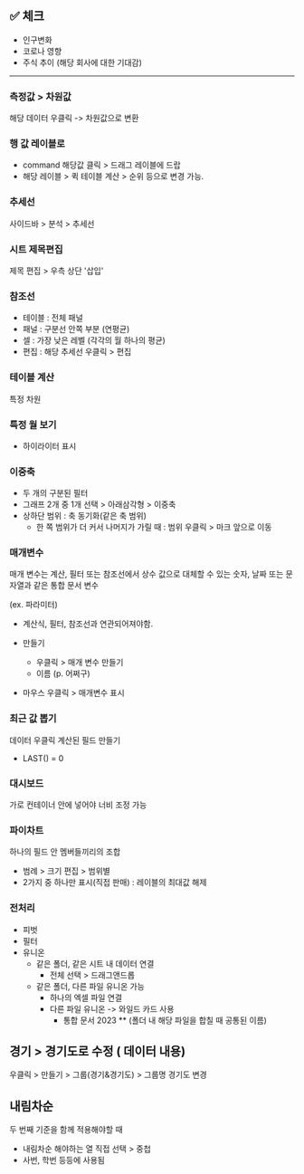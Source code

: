 ## ✅ 체크
- 인구변화
- 코로나 영향
- 주식 추이 (해당 회사에 대한 기대감)

-------------------------

### 측정값 > 차원값
해당 데이터 우클릭 -> 차원값으로 변환

### 행 값 레이블로
- command  해당값 클릭 > 드래그 레이블에 드랍
- 해당 레이블 > 퀵 테이블 계산 > 순위 등으로 변경 가능.

### 추세선
사이드바 > 분석 > 추세선

### 시트 제목편집
제목 편집 > 우측 상단 '삽입'

### 참조선
- 테이블 : 전체 패널
- 패널 : 구분선 안쪽 부분 (연평균)
- 셀 : 가장 낮은 레벨 (각각의 월 하나의 평균)
- 편집 : 해당 추세선 우클릭 > 편집

### 테이블 계산
특정 차원

### 특정 월 보기
- 하이라이터 표시

### 이중축
- 두 개의 구분된 필터
- 그래프 2개 중 1개 선택 > 아래삼각형 > 이중축
- 상하단 범위 : 축 동기화(같은 축 범위)
  - 한 쪽 범위가 더 커서 나머지가 가릴 때 : 범위 우클릭 > 마크 앞으로 이동

### 매개변수
매개 변수는 계산, 필터 또는 참조선에서 상수 값으로 대체할 수 있는 숫자, 날짜 또는 문자열과 같은 통합 문서 변수

(ex. 파라미터)
- 계산식, 필터, 참조선과 연관되어져야함.

- 만들기
  - 우클릭 > 매개 변수 만들기
  - 이름 (p. 어쩌구)
 - 마우스 우클릭 > 매개변수 표시

### 최근 값 뽑기

데이터 우클릭 계산된 필드 만들기
- LAST() = 0

### 대시보드
가로 컨테이너 안에 넣어야 너비 조정 가능

### 파이차트
하나의 필드 안 멤버들끼리의 조합
- 범례 > 크기 편집 > 범위별
- 2가지 중 하나만 표시(직접 판매) : 레이블의 최대값 해제

### 전처리
- 피벗
- 필터
- 유니온 
  - 같은 폴더, 같은 시트 내 데이터 연결
    - 전체 선택 > 드래그앤드롭
  - 같은 폴더, 다른 파일 유니온 가능
    - 하나의 엑셀 파일 연결 
    - 다른 파일 유니온 -> 와일드 카드 사용
      - 통합 문서 2023 ** (폴더 내 해당 파일을 합칠 때 공통된 이름)

## 경기 > 경기도로 수정 ( 데이터 내용)
우클릭 > 만들기 > 그룹(경기&경기도) > 그룹명 경기도 변경

## 내림차순
두 번째 기준을 함께 적용해야할 때 
- 내림차순 해야하는 열 직접 선택 > 중첩
- 사번, 학번 등등에 사용됨

